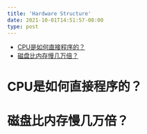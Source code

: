 ```yaml
---
title: 'Hardware Structure'
date: 2021-10-01T14:51:57-08:00
type: post
---
```

- [CPU是如何直接程序的？](#cpu是如何直接程序的)
- [磁盘比内存慢几万倍？](#磁盘比内存慢几万倍)
# CPU是如何直接程序的？

# 磁盘比内存慢几万倍？